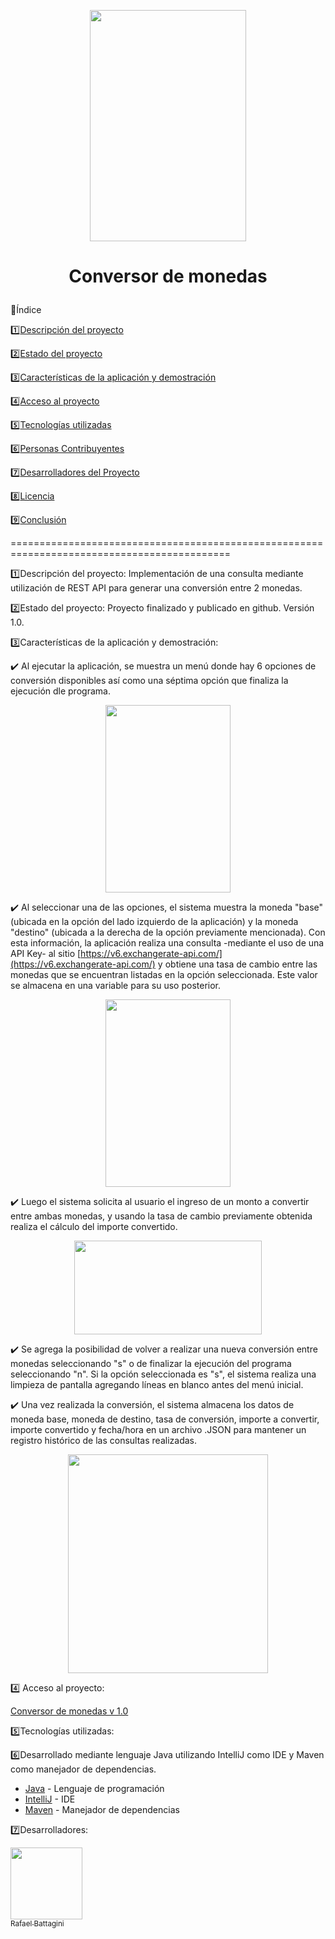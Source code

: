 <p align="center"> <img width="250" height="370" src="https://github.com/user-attachments/assets/13594b3b-a153-47a2-865c-064814e34018"> </p>

<h1><p align="center">Conversor de monedas</p></h1>


🔢Índice

1️⃣[Descripción del proyecto](#descripción-del-proyecto)

2️⃣[Estado del proyecto](#Estado-del-proyecto)

3️⃣[Características de la aplicación y demostración](#Características-de-la-aplicación-y-demostración)

4️⃣[Acceso al proyecto](#acceso-proyecto)

5️⃣[Tecnologías utilizadas](#tecnologías-utilizadas)

6️⃣[Personas Contribuyentes](#personas-contribuyentes)

7️⃣[Desarrolladores del Proyecto](#personas-desarrolladores)

8️⃣[Licencia](#licencia)

9️⃣[Conclusión](#conclusión)

============================================================================================

1️⃣Descripción del proyecto:
Implementación de una consulta mediante utilización de REST API para generar una conversión entre 2 monedas.

2️⃣Estado del proyecto:
Proyecto finalizado y publicado en github. Versión 1.0.

3️⃣Características de la aplicación y demostración:
  
:heavy_check_mark: Al ejecutar la aplicación, se muestra un menú donde hay 6 opciones de conversión disponibles así como una séptima opción que finaliza la ejecución dle programa.

<p align="center"> <img width="200" height="300" src="https://github.com/user-attachments/assets/4b7d52d3-368b-4d0c-bf7d-f16612d3c046"> </p>

:heavy_check_mark:  Al seleccionar una de las opciones, el sistema muestra la moneda "base" (ubicada en la opción del lado izquierdo de la aplicación) y la moneda "destino" (ubicada a la derecha de la opción previamente mencionada). 
Con esta información, la aplicación realiza una consulta -mediante el uso de una API Key- al sitio [https://v6.exchangerate-api.com/](https://v6.exchangerate-api.com/) y obtiene una tasa de cambio entre las monedas que se encuentran listadas en la opción seleccionada. Este valor se almacena en una variable para su uso posterior.

<p align="center"> <img width="200" height="300" src="https://github.com/user-attachments/assets/83c11cbe-3966-495d-b685-e5a75ce9c8e3"> </p>  

:heavy_check_mark:  Luego el sistema solicita al usuario el ingreso de un monto a convertir entre ambas monedas, y usando la tasa de cambio previamente obtenida realiza el cálculo del importe convertido.

<p align="center"> <img width="300" height="150" src="https://github.com/user-attachments/assets/47de3343-58b4-4ac6-a500-14ebf14ba50c"> </p>
  
:heavy_check_mark: Se agrega la posibilidad de volver a realizar una nueva conversión entre monedas seleccionando "s" o de finalizar la ejecución del programa seleccionando "n". Si la opción seleccionada es "s", el sistema realiza una limpieza de pantalla agregando líneas en blanco antes del menú inicial.

:heavy_check_mark: Una vez realizada la conversión, el sistema almacena los datos de moneda base, moneda de destino, tasa de conversión, importe a convertir, importe convertido y fecha/hora en un archivo .JSON para mantener un registro histórico de las consultas realizadas. 

<p align="center"> <img width="320" height="350" src="https://github.com/user-attachments/assets/414bb57b-0e5b-40a2-b25e-0b5cccf39304"> </p>

4️⃣ Acceso al proyecto:

[Conversor de monedas v 1.0](https://github.com/RafaelBattagini/conversor-de-monedas.git)

5️⃣Tecnologías utilizadas:

6️⃣Desarrollado mediante lenguaje Java utilizando IntelliJ como IDE y Maven como manejador de dependencias.
* [Java](https://docs.oracle.com/en/java/) - Lenguaje de programación
* [IntelliJ](https://www.jetbrains.com/idea/) - IDE
* [Maven](https://maven.apache.org/) - Manejador de dependencias


7️⃣Desarrolladores:

[<img src="https://avatars.githubusercontent.com/u/178737341?v=4" width=115><br><sub>Rafael Battagini</sub>](https://github.com/RafaelBattagini)
